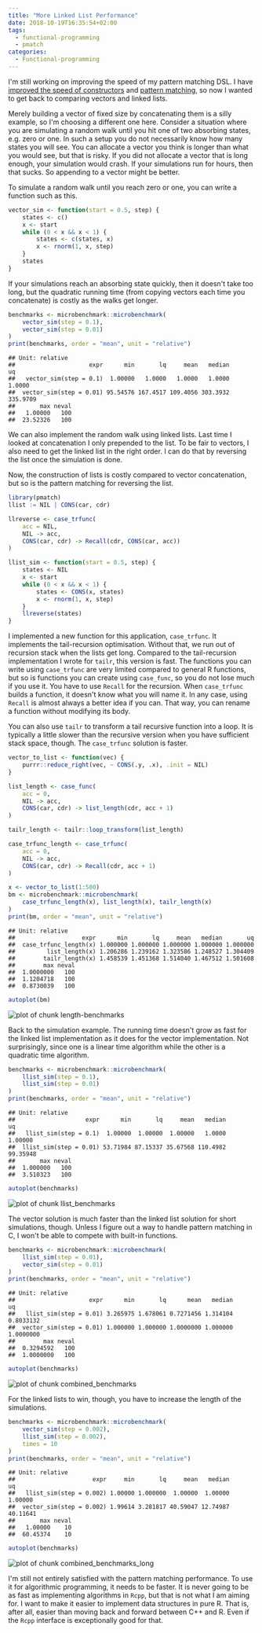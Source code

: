 ```yaml
---
title: "More Linked List Performance"
date: 2018-10-19T16:35:54+02:00
tags:
  - functional-programming
  - pmatch
categories:
  - Functional-programming
---
```





I'm still working on improving the speed of my pattern matching DSL. I have [improved the speed of constructors](https://mailund.github.io/r-programmer-blog/2018/10/16/the-cost-of-constructors/) and [pattern matching](https://mailund.github.io/r-programmer-blog/2018/10/18/the-cost-of-pattern-matching/), so now I wanted to get back to comparing vectors and linked lists.

Merely building a vector of fixed size by concatenating them is a silly example, so I'm choosing a different one here. Consider a situation where you are simulating a random walk until you hit one of two absorbing states, e.g. zero or one. In such a setup you do not necessarily know how many states you will see. You can allocate a vector you think is longer than what you would see, but that is risky. If you did not allocate a vector that is long enough, your simulation would crash. If your simulations run for hours, then that sucks. So appending to a vector might be better.

To simulate a random walk until you reach zero or one, you can write a function such as this.


```r
vector_sim <- function(start = 0.5, step) {
    states <- c()
    x <- start
    while (0 < x && x < 1) {
        states <- c(states, x)
        x <- rnorm(1, x, step)    
    }
    states
}
```

If your simulations reach an absorbing state quickly, then it doesn't take too long, but the quadratic running time (from copying vectors each time you concatenate) is costly as the walks get longer.


```r
benchmarks <- microbenchmark::microbenchmark(
    vector_sim(step = 0.1),
    vector_sim(step = 0.01)
)
print(benchmarks, order = "mean", unit = "relative")
```

```
## Unit: relative
##                     expr      min       lq     mean   median       uq
##   vector_sim(step = 0.1)  1.00000   1.0000   1.0000   1.0000   1.0000
##  vector_sim(step = 0.01) 95.54576 167.4517 109.4056 303.3932 335.9709
##       max neval
##   1.00000   100
##  23.52326   100
```



We can also implement the random walk using linked lists. Last time I looked at concatenation I only prepended to the list. To be fair to vectors, I also need to get the linked list in the right order. I can do that by reversing the list once the simulation is done.

Now, the construction of lists is costly compared to vector concatenation, but so is the pattern matching for reversing the list.


```r
library(pmatch)
llist := NIL | CONS(car, cdr)

llreverse <- case_trfunc(
    acc = NIL,
    NIL -> acc,
    CONS(car, cdr) -> Recall(cdr, CONS(car, acc))
)

llist_sim <- function(start = 0.5, step) {
    states <- NIL
    x <- start
    while (0 < x && x < 1) {
        states <- CONS(x, states)
        x <- rnorm(1, x, step)    
    }
    llreverse(states)
}
```

I implemented a new function for this application, `case_trfunc`. It implements the tail-recursion optimisation. Without that, we run out of recursion stack when the lists get long. Compared to the tail-recursion implementation I wrote for `tailr`, this version is fast. The functions you can write using `case_trfunc` are very limited compared to general R functions, but so is functions you can create using `case_func`, so you do not lose much if you use it. You have to use `Recall` for the recursion. When `case_trfunc` builds a function, it doesn't know what you will name it. In any case, using `Recall` is almost always a better idea if you can. That way, you can rename a function without modifying its body.

You can also use `tailr` to transform a tail recursive function into a loop. It is typically a little slower than the recursive version when you have sufficient stack space, though. The `case_trfunc` solution is faster.


```r
vector_to_list <- function(vec) {
    purrr::reduce_right(vec, ~ CONS(.y, .x), .init = NIL)
}

list_length <- case_func(
    acc = 0,
    NIL -> acc,
    CONS(car, cdr) -> list_length(cdr, acc + 1)
)

tailr_length <- tailr::loop_transform(list_length)

case_trfunc_length <- case_trfunc(
    acc = 0,
    NIL -> acc,
    CONS(car, cdr) -> Recall(cdr, acc + 1)
)

x <- vector_to_list(1:500)
bm <- microbenchmark::microbenchmark(
    case_trfunc_length(x), list_length(x), tailr_length(x)
)
print(bm, order = "mean", unit = "relative")
```

```
## Unit: relative
##                   expr      min       lq     mean   median       uq
##  case_trfunc_length(x) 1.000000 1.000000 1.000000 1.000000 1.000000
##         list_length(x) 1.206286 1.239162 1.323586 1.248527 1.304409
##        tailr_length(x) 1.458539 1.451368 1.514040 1.467512 1.501608
##        max neval
##  1.0000000   100
##  1.1204718   100
##  0.8730039   100
```

```r
autoplot(bm)
```

![plot of chunk length-benchmarks](figure/length-benchmarks-1.png)

Back to the simulation example. The running time doesn't grow as fast for the linked list implementation as it does for the vector implementation. Not surprisingly, since one is a linear time algorithm while the other is a quadratic time algorithm.


```r
benchmarks <- microbenchmark::microbenchmark(
    llist_sim(step = 0.1),
    llist_sim(step = 0.01)
)
print(benchmarks, order = "mean", unit = "relative")
```

```
## Unit: relative
##                    expr      min       lq     mean   median       uq
##   llist_sim(step = 0.1)  1.00000  1.00000  1.00000   1.0000  1.00000
##  llist_sim(step = 0.01) 53.71984 87.15337 35.67568 110.4982 99.35948
##       max neval
##  1.000000   100
##  3.510323   100
```

```r
autoplot(benchmarks)
```

![plot of chunk llist_benchmarks](figure/llist_benchmarks-1.png)

The vector solution is much faster than the linked list solution for short simulations, though. Unless I figure out a way to handle pattern matching in C, I won't be able to compete with built-in functions.


```r
benchmarks <- microbenchmark::microbenchmark(
    llist_sim(step = 0.01),
    vector_sim(step = 0.01)
)
print(benchmarks, order = "mean", unit = "relative")
```

```
## Unit: relative
##                     expr      min       lq      mean   median        uq
##   llist_sim(step = 0.01) 3.265975 1.678061 0.7271456 1.314104 0.8033132
##  vector_sim(step = 0.01) 1.000000 1.000000 1.0000000 1.000000 1.0000000
##        max neval
##  0.3294592   100
##  1.0000000   100
```

```r
autoplot(benchmarks)
```

![plot of chunk combined_benchmarks](figure/combined_benchmarks-1.png)

For the linked lists to win, though, you have to increase the length of the simulations.


```r
benchmarks <- microbenchmark::microbenchmark(
    vector_sim(step = 0.002),
    llist_sim(step = 0.002),
    times = 10
)
print(benchmarks, order = "mean", unit = "relative")
```

```
## Unit: relative
##                      expr     min       lq     mean   median       uq
##   llist_sim(step = 0.002) 1.00000 1.000000  1.00000  1.00000  1.00000
##  vector_sim(step = 0.002) 1.99614 3.281817 40.59047 12.74987 40.11641
##       max neval
##   1.00000    10
##  60.45374    10
```

```r
autoplot(benchmarks)
```

![plot of chunk combined_benchmarks_long](figure/combined_benchmarks_long-1.png)

I'm still not entirely satisfied with the pattern matching performance. To use it for algorithmic programming, it needs to be faster. It is never going to be as fast as implementing algorithms in `Rcpp`, but that is not what I am aiming for. I want to make it easier to implement data structures in pure R. That is, after all, easier than moving back and forward between C++ and R. Even if the `Rcpp` interface is exceptionally good for that.

